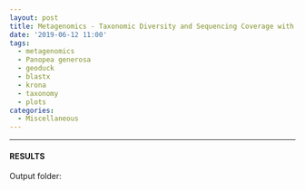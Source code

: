 ```yaml
---
layout: post
title: Metagenomics - Taxonomic Diversity and Sequencing Coverage with BLASTx and Krona Plots
date: '2019-06-12 11:00'
tags: 
  - metagenomics
  - Panopea generosa
  - geoduck
  - blastx
  - krona
  - taxonomy
  - plots
categories: 
  - Miscellaneous
---
```




---

#### RESULTS

Output folder:

